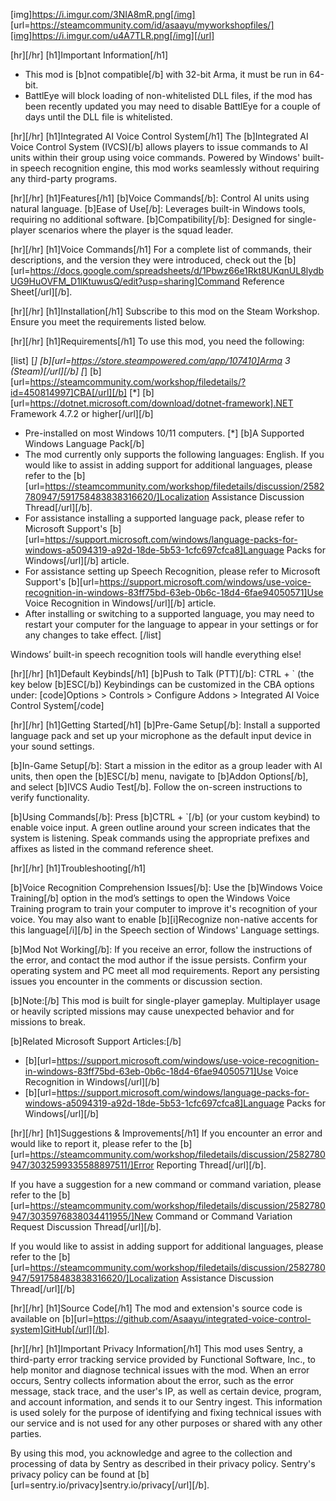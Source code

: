 [img]https://i.imgur.com/3NIA8mR.png[/img]
[url=https://steamcommunity.com/id/asaayu/myworkshopfiles/][img]https://i.imgur.com/u4A7TLR.png[/img][/url]

[hr][/hr]
[h1]Important Information[/h1]
- This mod is [b]not compatible[/b] with 32-bit Arma, it must be run in 64-bit.
- BattlEye will block loading of non-whitelisted DLL files, if the mod has been recently updated you may need to disable BattlEye for a couple of days until the DLL file is whitelisted.

[hr][/hr]
[h1]Integrated AI Voice Control System[/h1]
The [b]Integrated AI Voice Control System (IVCS)[/b] allows players to issue commands to AI units within their group using voice commands. Powered by Windows' built-in speech recognition engine, this mod works seamlessly without requiring any third-party programs.

[hr][/hr]
[h1]Features[/h1]
[b]Voice Commands[/b]: Control AI units using natural language.
[b]Ease of Use[/b]: Leverages built-in Windows tools, requiring no additional software.
[b]Compatibility[/b]: Designed for single-player scenarios where the player is the squad leader.

[hr][/hr]
[h1]Voice Commands[/h1]
For a complete list of commands, their descriptions, and the version they were introduced, check out the [b][url=https://docs.google.com/spreadsheets/d/1Pbwz66e1Rkt8UKqnUL8lydbUG9HuOVFM_D1lKtuwusQ/edit?usp=sharing]Command Reference Sheet[/url][/b].

[hr][/hr]
[h1]Installation[/h1]
Subscribe to this mod on the Steam Workshop.
Ensure you meet the requirements listed below.

[hr][/hr]
[h1]Requirements[/h1]
To use this mod, you need the following:

[list]
[*] [b][url=https://store.steampowered.com/app/107410]Arma 3 (Steam)[/url][/b]
[*] [b][url=https://steamcommunity.com/workshop/filedetails/?id=450814997]CBA[/url][/b]
[*] [b][url=https://dotnet.microsoft.com/download/dotnet-framework].NET Framework 4.7.2 or higher[/url][/b]
- Pre-installed on most Windows 10/11 computers.
[*] [b]A Supported Windows Language Pack[/b]
- The mod currently only supports the following languages: English. If you would like to assist in adding support for additional languages, please refer to the [b][url=https://steamcommunity.com/workshop/filedetails/discussion/2582780947/591758483838316620/]Localization Assistance Discussion Thread[/url][/b].
- For assistance installing a supported language pack, please refer to Microsoft Support's [b][url=https://support.microsoft.com/windows/language-packs-for-windows-a5094319-a92d-18de-5b53-1cfc697cfca8]Language Packs for Windows[/url][/b] article.
- For assistance setting up Speech Recognition, please refer to Microsoft Support's [b][url=https://support.microsoft.com/windows/use-voice-recognition-in-windows-83ff75bd-63eb-0b6c-18d4-6fae94050571]Use Voice Recognition in Windows[/url][/b] article.
- After installing or switching to a supported language, you may need to restart your computer for the language to appear in your settings or for any changes to take effect.
[/list]

Windows’ built-in speech recognition tools will handle everything else!

[hr][/hr]
[h1]Default Keybinds[/h1]
[b]Push to Talk (PTT)[/b]: CTRL + ` (the key below [b]ESC[/b])
Keybindings can be customized in the CBA options under:
[code]Options > Controls > Configure Addons > Integrated AI Voice Control System[/code]

[hr][/hr]
[h1]Getting Started[/h1]
[b]Pre-Game Setup[/b]:
Install a supported language pack and set up your microphone as the default input device in your sound settings.

[b]In-Game Setup[/b]:
Start a mission in the editor as a group leader with AI units, then open the [b]ESC[/b] menu, navigate to [b]Addon Options[/b], and select [b]IVCS Audio Test[/b]. Follow the on-screen instructions to verify functionality.

[b]Using Commands[/b]:
Press [b]CTRL + `[/b] (or your custom keybind) to enable voice input. A green outline around your screen indicates that the system is listening. Speak commands using the appropriate prefixes and affixes as listed in the command reference sheet.

[hr][/hr]
[h1]Troubleshooting[/h1]

[b]Voice Recognition Comprehension Issues[/b]:
Use the [b]Windows Voice Training[/b] option in the mod’s settings to open the Windows Voice Training program to train your computer to improve it's recognition of your voice. You may also want to enable [b][i]Recognize non-native accents for this language[/i][/b] in the Speech section of Windows' Language settings.

[b]Mod Not Working[/b]:
If you receive an error, follow the instructions of the error, and contact the mod author if the issue persists.
Confirm your operating system and PC meet all mod requirements.
Report any persisting issues you encounter in the comments or discussion section.

[b]Note:[/b] This mod is built for single-player gameplay. Multiplayer usage or heavily scripted missions may cause unexpected behavior and for missions to break.

[b]Related Microsoft Support Articles:[/b]
- [b][url=https://support.microsoft.com/windows/use-voice-recognition-in-windows-83ff75bd-63eb-0b6c-18d4-6fae94050571]Use Voice Recognition in Windows[/url][/b]
- [b][url=https://support.microsoft.com/windows/language-packs-for-windows-a5094319-a92d-18de-5b53-1cfc697cfca8]Language Packs for Windows[/url][/b]

[hr][/hr]
[h1]Suggestions & Improvements[/h1]
If you encounter an error and would like to report it, please refer to the [b][url=https://steamcommunity.com/workshop/filedetails/discussion/2582780947/3032599335588897511/]Error Reporting Thread[/url][/b].

If you have a suggestion for a new command or command variation, please refer to the [b][url=https://steamcommunity.com/workshop/filedetails/discussion/2582780947/3035976838034411955/]New Command or Command Variation Request Discussion Thread[/url][/b].

If you would like to assist in adding support for additional languages, please refer to the [b][url=https://steamcommunity.com/workshop/filedetails/discussion/2582780947/591758483838316620/]Localization Assistance Discussion Thread[/url][/b]

[hr][/hr]
[h1]Source Code[/h1]
The mod and extension's source code is available on [b][url=https://github.com/Asaayu/integrated-voice-control-system]GitHub[/url][/b].

[hr][/hr]
[h1]Important Privacy Information[/h1]
This mod uses Sentry, a third-party error tracking service provided by Functional Software, Inc., to help monitor and diagnose technical issues with the mod. When an error occurs, Sentry collects information about the error, such as the error message, stack trace, and the user's IP, as well as certain device, program, and account information, and sends it to our Sentry ingest. This information is used solely for the purpose of identifying and fixing technical issues with our service and is not used for any other purposes or shared with any other parties.

By using this mod, you acknowledge and agree to the collection and processing of data by Sentry as described in their privacy policy. Sentry's privacy policy can be found at [b][url=sentry.io/privacy]sentry.io/privacy[/url][/b].